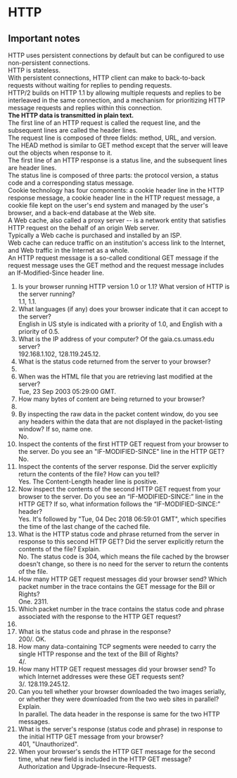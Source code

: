 # HTTP  
## Important notes  
HTTP uses persistent connections by default but can be configured to use non-persistent connections.  
HTTP is stateless.  
With persistent connections, HTTP client can make to back-to-back requests without waiting for replies to pending requests.  
HTTP/2 builds on HTTP 1.1 by allowing multiple requests and replies to be interleaved in the same connection, and a mechanism for prioritizing HTTP message requests and replies within this connection.  
**The HTTP data is transmitted in plain text.**  
The first line of an HTTP request is called the request line, and the subsequent lines are called the header lines.  
The request line is composed of three fields: method, URL, and version.  
The HEAD method is similar to GET method except that the server will leave out the objects when response to it.  
The first line of an HTTP response is a status line, and the subsequent lines are header lines.  
The status line is composed of three parts: the protocol version, a status code and a corresponding status message.  
Cookie technology has four components: a cookie header line in the HTTP response message, a cookie header line in the HTTP request message, a cookie file kept on the user's end system and managed by the user's browser, and a back-end database at the Web site.  
A Web cache, also called a proxy server -- is a network entity that satisfies HTTP request on the behalf of an origin Web server.  
Typically a Web cache is purchased and installed by an ISP.  
Web cache can reduce traffic on an institution's access link to the Internet, and Web traffic in the Internet as a whole.  
An HTTP request message is a so-called conditional GET message if the request message uses the GET method and the request message includes an If-Modified-Since header line.  
1. Is your browser running HTTP version 1.0 or 1.1?  What version of HTTP is the server running?  
1.1, 1.1.  
2. What languages (if any) does your browser indicate that it can accept to the server?  
English in US style is indicated with a priority of 1.0, and English with a priority of 0.5.  
3. What is the IP address of your computer?  Of the gaia.cs.umass.edu server?  
192.168.1.102, 128.119.245.12.  
4. What is the status code returned from the server to your browser?  
200.  
5. When was the HTML file that you are retrieving last modified at the server?  
Tue, 23 Sep 2003 05:29:00 GMT.    
6. How many bytes of content are being returned to your browser?  
73.  
7. By inspecting the raw data in the packet content window, do you see any headers within the data that are not displayed in the packet-listing window?  If so, name one.  
No.   
8. Inspect the contents of the first HTTP GET request from your browser to the server. Do you see an "IF-MODIFIED-SINCE" line in the HTTP GET?  
No.  
9. Inspect the contents of the server response. Did the server explicitly return the contents of the file? How can you tell?  
Yes. The Content-Length header line is positive.  
10. Now inspect the contents of the second HTTP GET request from your browser to the server.  Do you see an “IF-MODIFIED-SINCE:” line in the HTTP GET? If so, what information follows the “IF-MODIFIED-SINCE:” header?  
Yes. It's followed by "Tue, 04 Dec 2018 06:59:01 GMT", which specifies the time of the last change of the cached file.  
11. What is the HTTP status code and phrase returned from the server in response to this second HTTP GET?  Did the server explicitly return the contents of the file? Explain.    
No. The status code is  304, which means the file cached by the browser doesn't change, so there is no need for the server to return the contents of the file.  
12. How many HTTP GET request messages did your browser send?  Which packet number in the trace contains the GET message for the Bill or Rights?  
One. 2311.  
13. Which packet number in the trace contains the status code and phrase associated with the response to the HTTP GET request?
2311.  
14. What is the status code and phrase in the response?  
200/. OK.    
15. How many data-containing TCP segments were needed to carry the single HTTP response and the text of the Bill of Rights?  
4/.    
16. How many HTTP GET request messages did your browser send? To which Internet addresses were these GET requests sent?  
3/.  128.119.245.12.    
17. Can you tell whether your browser downloaded the two images serially, or whether they were downloaded from the two web sites in parallel?  Explain.  
In parallel. The data header in the response is same for the two HTTP messages.  
18. What is the server's response (status code and phrase) in response to the initial HTTP GET message from your browser?  
401, "Unauthorized".  
19. When your browser's sends the HTTP GET message for the second time, what new field is included in the HTTP GET message?  
Authorization and Upgrade-Insecure-Requests.    
